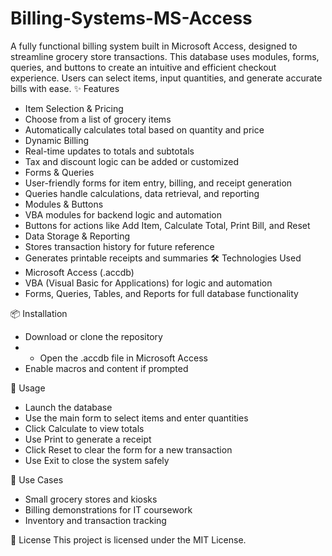 # Billing-Systems-MS-Access
A fully functional billing system built in Microsoft Access, designed to streamline grocery store transactions. This database uses modules, forms, queries, and buttons to create an intuitive and efficient checkout experience. Users can select items, input quantities, and generate accurate bills with ease.
✨ Features
- Item Selection & Pricing
- Choose from a list of grocery items
- Automatically calculates total based on quantity and price
- Dynamic Billing
- Real-time updates to totals and subtotals
- Tax and discount logic can be added or customized
- Forms & Queries
- User-friendly forms for item entry, billing, and receipt generation
- Queries handle calculations, data retrieval, and reporting
- Modules & Buttons
- VBA modules for backend logic and automation
- Buttons for actions like Add Item, Calculate Total, Print Bill, and Reset
- Data Storage & Reporting
- Stores transaction history for future reference
- Generates printable receipts and summaries
🛠 Technologies Used
- Microsoft Access (.accdb)
- VBA (Visual Basic for Applications) for logic and automation
- Forms, Queries, Tables, and Reports for full database functionality

📦 Installation
- Download or clone the repository
- - Open the .accdb file in Microsoft Access
- Enable macros and content if prompted

🧪 Usage
- Launch the database
- Use the main form to select items and enter quantities
- Click Calculate to view totals
- Use Print to generate a receipt
- Click Reset to clear the form for a new transaction
- Use Exit to close the system safely
  
📌 Use Cases
- Small grocery stores and kiosks
- Billing demonstrations for IT coursework
- Inventory and transaction tracking

📄 License
This project is licensed under the MIT License.

